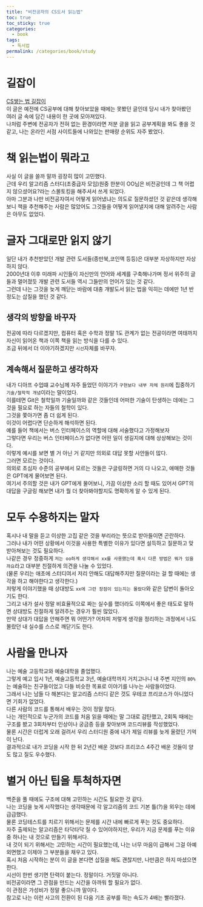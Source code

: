 ```yaml
---
title: "비전공자의 CS도서 읽는법"
toc: true
toc_sticky: true
categories:
  - book
tags:
  - 독서법
permalink: /categories/book/study
---
```

# 길잡이
[CS쌓는 법 길잡이](https://velog.io/@1w2k/cs-%EA%B3%BC%EB%AA%A9-%EA%B8%B8%EC%9E%A1%EC%9D%B4)<br>
이 글은 예전에 CS공부에 대해 찾아보았을 때에는 못봤던 글인데 당시 내가 찾아봤던 여러 글 속에 담긴 내용이 한 곳에 모아져있다.<br>
나처럼 주변에 전공자가 전혀 없는 환경이라면 저분 글을 읽고 공부계획을 봐도 좋을 것 같고, 나는 온라인 서점 사이트들에 나와있는 판매량 순위도 자주 봤었다.
# 책 읽는법이 뭐라고
사실 이 글을 쓸까 말까 굉장히 많이 고민했다.<br>
근데 우리 알고리즘 스터디(초중급자 모임)원중 한분이 OO님은 비전공인데 그 책 어렵지 않으셨어요?라는 스몰토킹을 해주셔서 쓰게 되었다.<br>
아마 그분과 나만 비전공자여서 어떻게 읽어냈냐는 의도로 질문하셨던 것 같은데 생각해보니 책을 추천해주는 사람은 많았어도 그것들을 어떻게 읽어낼지에 대해 알려주는 사람은 아무도 없었다.<br>
# 글자 그대로만 읽지 않기
일단 내가 추천받았던 개발 관련 도서들(종만북,코인액 등등)은 대부분 자상하지만 자상하지 않다.<br>
2000년대 이후 미래파 시인들이 자신만의 언어와 세계를 구축해나가며 정서 위주의 글들과 멀어졌듯 개발 관련 도서들 역시 그들만의 언어가 있는 것 같다.<br>
그런데 나는 그것을 늦게 깨닫는 바람에 대충 개발도서 읽는 법을 익히는 데에만 1년 반정도는 삽질을 했던 것 같다.
## 생각의 방향을 바꾸자
전공에 따라 다르겠지만, 컴퓨터 혹은 수학과 정말 1도 관계가 없는 전공이라면 여태까지 자신이 읽어온 책과 이쪽 책을 읽는 방식을 다를 수 있다.<br> 조금 뒤에서 더 이야기하겠지만 `시선`자체를 바꾸자.<br>

## 계속해서 질문하고 생각하자
내가 디아프 수업떄 교수님께 자주 들었던 이야기가 `구현보다 내부 자체 원리`에 집중하기 `기술/철학적 개념`이라는 말이었다.<br>
이를테면 Git은 철학일까 기술일까와 같은 것들인데 어떠한 기술이 탄생하는 데에는 그것을 필요로 하는 자들의 철학이 있다.<br>
그것을 쫓아가면 좀 더 쉽게 된다.<br>
이것이 어렵다면 단순하게 해석하면 된다.<br>
예를 들어 책에서는 버스 인터페이스의 역할에 대해 서술했다고 가정해보자<br>
그렇다면 우리는 버스 인터페이스가 없다면 어떤 일이 생길지에 대해 상상해보는 것이다.<br>
이렇게 예시를 보면 별 거 아닌 거 같지만 의외로 대답 못할 사안들이 많다.<br>
그러면 모르는 것이다.<br> 의외로 초심자 수준의 공부에서 모르는 것들은 구글링하면 거의 다 나오고, 애매한 것들은 GPT에게 물어보면 된다.<br>
여기서 주의할 것은 내가 GPT에게 물어보니, 가끔 이상한 소리 할 때도 있어서 GPT의 대답을 구글링 해보면 내가 뭘 더 찾아봐야할지도 명확하게 알 수 있게 된다.<br>
# 모두 수용하지는 말자
혹시나 내 말을 듣고 이상한 고집 같은 것을 부리라는 뜻으로 받아들이면 곤란하다.<br>
그러나 내가 어떤 상황에서 이것을 사용한 특별한 이유가 있다면 설득하고 질문하고 맞받아쳐보는 것도 필요하다.<br>
나같은 경우 정중하게 `저는 oo하게 생각해서 xx를 사용했는데 혹시 다른 방법은 뭐가 있을까요`라고 대부분 친절하게 의견을 나눌 수 있었다.<br>
(물론 우리는 애초에 스터디여서 저리 안해도 대답해주지만 질문이라는 걸 할 때에는 생각을 하고 해야한다고 생각한다.)<br>
저렇게 이야기했을 때 상대방도 `xx에 그런 장점이 있는지는 몰랐다`와 같은 답변이 돌아오기도 한다.<br>
그리고 내가 설사 정말 비효율적으로 짜는 실수를 했더라도 이쪽에서 좋은 태도로 말하면 상대방도 친절하게 알려주는 경우가 훨씬 많았다.<BR>
만약 상대가 대답을 안해주면 뭐 어떤가? 어차피 저렇게 생각을 정리하는 과정에서 나도 몰랐던 내 실수를 스스로 깨닫기도 한다.
# 사람을 만나자
나는 예술 고등학교와 예술대학을 졸업했다.<br>
그렇게 예고 입시 1년, 예술고등학교 3년, 예술대학까지 거치고나니 내 주변 지인의 `80%`는 예술하는 친구들이었고 다들 비슷한 목표로 이야기를 나누는 사람들이었다.<br>
그래서 나는 남들 다 해본다는 알고리즘 스터디 같은 것도 우테코 프리코스가 아니었다면 기회가 없었다.<br>
다른 사람의 코드를 통해서 배우는 것이 정말 많다.<br>
나는 개인적으로 누군가의 코드를 처음 읽을 때에는 말 그대로 감탄했고, 2회독 때에는 구조를 봤고 3회차부터 인상이나 궁금증 등을 찾아보며 코드리뷰를 작성했었다.<br>
물론 시간은 더럽게 오래 걸려서 우리 스터디원 중에 내가 제일 리뷰를 늦게 올렸던 기억이 난다.<br>
결과적으로 내가 코딩을 시작 한 뒤 2년간 배운 것보다 프리코스 4주간 배운 것들이 양도 많고 질도 우수했다.<br>
# 별거 아닌 팁을 투척하자면
백준을 풀 때에도 구조에 대해 고민하는 시간도 필요한 것 같다.<br>
나는 코딩을 늦게 시작했다는 생각때문에 각 알고리즘의 코드 기본 틀(?)을 외우는 데에 급급했다.<br>
물론 코딩테스트를 치르기 위해서는 문제를 시간 내에 빠르게 푸는 것도 중요하다.<br>
자주 출제되는 알고리즘은 타닥타닥 칠 수 있어야하지만, 우리가 지금 문제를 푸는 이유 중 하나는 내 것으로 만들기 위해서다.<br>
내 것이 되기 위해서는 고민하는 시간이 필요했는데, 나는 너무 마음이 급해서 그걸 아예 외면했고 이제야 그 부분들을 채우고 있다.<br>
혹시 처음 시작하는 분이 이 글을 본다면 삽질을 해도 괜찮지만, 나만큼은 하지 마셨으면 한다.<br>
시선이 한번 생기면 탄력이 붙는다. 정말이다. 거짓말 아니다.<br>
비전공이라면 그 관점을 만드는 시간을 아까워 할 필요가 없다.<br>이 관점은 가성비가 정말 좋으니까 말이다.<br>
참고로 나는 이런 사고의 전환이 된 다음 기초 공부를 하는 속도가 4배는 빨라졌다.<br>